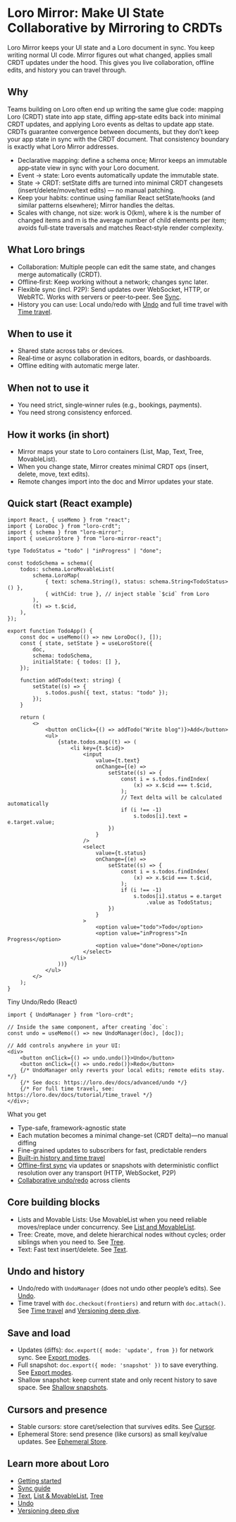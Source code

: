 # Loro Mirror: Make UI State Collaborative by Mirroring to CRDTs

Loro Mirror keeps your UI state and a Loro document in sync. You keep writing normal UI code. Mirror figures out what changed, applies small CRDT updates under the hood. This gives you live collaboration, offline edits, and history you can travel through.

## Why

Teams building on Loro often end up writing the same glue code: mapping Loro (CRDT) state into app state, diffing app‑state edits back into minimal CRDT updates, and applying Loro events as deltas to update app state. CRDTs guarantee convergence between documents, but they don’t keep your app state in sync with the CRDT document. That consistency boundary is exactly what Loro Mirror addresses.

- Declarative mapping: define a schema once; Mirror keeps an immutable app‑state view in sync with your Loro document.
- Event → state: Loro events automatically update the immutable state.
- State → CRDT: setState diffs are turned into minimal CRDT changesets (insert/delete/move/text edits) — no manual patching.
- Keep your habits: continue using familiar React setState/hooks (and similar patterns elsewhere); Mirror handles the deltas.
- Scales with change, not size: work is O(km), where k is the number of changed items and m is the average number of child elements per item; avoids full‑state traversals and matches React‑style render complexity.

## What Loro brings

- Collaboration: Multiple people can edit the same state, and changes merge automatically (CRDT).
- Offline‑first: Keep working without a network; changes sync later.
- Flexible sync (incl. P2P): Send updates over WebSocket, HTTP, or WebRTC. Works with servers or peer‑to‑peer. See [Sync](https://loro.dev/docs/tutorial/sync).
- History you can use: Local undo/redo with [Undo](https://loro.dev/docs/advanced/undo) and full time travel with [Time travel](https://loro.dev/docs/tutorial/time_travel).

## When to use it

- Shared state across tabs or devices.
- Real‑time or async collaboration in editors, boards, or dashboards.
- Offline editing with automatic merge later.

## When not to use it

- You need strict, single‑winner rules (e.g., bookings, payments).
- You need strong consistency enforced.

## How it works (in short)

- Mirror maps your state to Loro containers (List, Map, Text, Tree, MovableList).
- When you change state, Mirror creates minimal CRDT ops (insert, delete, move, text edits).
- Remote changes import into the doc and Mirror updates your state.

## Quick start (React example)

```tsx
import React, { useMemo } from "react";
import { LoroDoc } from "loro-crdt";
import { schema } from "loro-mirror";
import { useLoroStore } from "loro-mirror-react";

type TodoStatus = "todo" | "inProgress" | "done";

const todoSchema = schema({
    todos: schema.LoroMovableList(
        schema.LoroMap(
            { text: schema.String(), status: schema.String<TodoStatus>() },
            { withCid: true }, // inject stable `$cid` from Loro
        ),
        (t) => t.$cid,
    ),
});

export function TodoApp() {
    const doc = useMemo(() => new LoroDoc(), []);
    const { state, setState } = useLoroStore({
        doc,
        schema: todoSchema,
        initialState: { todos: [] },
    });

    function addTodo(text: string) {
        setState((s) => {
            s.todos.push({ text, status: "todo" });
        });
    }

    return (
        <>
            <button onClick={() => addTodo("Write blog")}>Add</button>
            <ul>
                {state.todos.map((t) => (
                    <li key={t.$cid}>
                        <input
                            value={t.text}
                            onChange={(e) =>
                                setState((s) => {
                                    const i = s.todos.findIndex(
                                        (x) => x.$cid === t.$cid,
                                    );
                                    // Text delta will be calculated automatically
                                    if (i !== -1)
                                        s.todos[i].text = e.target.value;
                                })
                            }
                        />
                        <select
                            value={t.status}
                            onChange={(e) =>
                                setState((s) => {
                                    const i = s.todos.findIndex(
                                        (x) => x.$cid === t.$cid,
                                    );
                                    if (i !== -1)
                                        s.todos[i].status = e.target
                                            .value as TodoStatus;
                                })
                            }
                        >
                            <option value="todo">Todo</option>
                            <option value="inProgress">In Progress</option>
                            <option value="done">Done</option>
                        </select>
                    </li>
                ))}
            </ul>
        </>
    );
}
```

Tiny Undo/Redo (React)

```tsx
import { UndoManager } from "loro-crdt";

// Inside the same component, after creating `doc`:
const undo = useMemo(() => new UndoManager(doc), [doc]);

// Add controls anywhere in your UI:
<div>
    <button onClick={() => undo.undo()}>Undo</button>
    <button onClick={() => undo.redo()}>Redo</button>
    {/* UndoManager only reverts your local edits; remote edits stay. */}
    {/* See docs: https://loro.dev/docs/advanced/undo */}
    {/* For full time travel, see: https://loro.dev/docs/tutorial/time_travel */}
</div>;
```

What you get

- Type-safe, framework-agnostic state
- Each mutation becomes a minimal change-set (CRDT delta)—no manual diffing
- Fine-grained updates to subscribers for fast, predictable renders
- [Built-in history and time travel](https://loro.dev/docs/tutorial/time_travel)
- [Offline-first sync](https://loro.dev/docs/tutorial/sync) via updates or snapshots with deterministic conflict resolution over any transport (HTTP, WebSocket, P2P)
- [Collaborative undo/redo](https://loro.dev/docs/advanced/undo) across clients

## Core building blocks

- Lists and Movable Lists: Use MovableList when you need reliable moves/replace under concurrency. See [List and MovableList](https://loro.dev/docs/tutorial/list).
- Tree: Create, move, and delete hierarchical nodes without cycles; order siblings when you need to. See [Tree](https://loro.dev/docs/tutorial/tree).
- Text: Fast text insert/delete. See [Text](https://loro.dev/docs/tutorial/text).

## Undo and history

- Undo/redo with `UndoManager` (does not undo other people’s edits). See [Undo](https://loro.dev/docs/advanced/undo).
- Time travel with `doc.checkout(frontiers)` and return with `doc.attach()`. See [Time travel](https://loro.dev/docs/tutorial/time_travel) and [Versioning deep dive](https://loro.dev/docs/advanced/version_deep_dive).

## Save and load

- Updates (diffs): `doc.export({ mode: 'update', from })` for network sync. See [Export modes](https://loro.dev/docs/tutorial/encoding).
- Full snapshot: `doc.export({ mode: 'snapshot' })` to save everything. See [Export modes](https://loro.dev/docs/tutorial/encoding).
- Shallow snapshot: keep current state and only recent history to save space. See [Shallow snapshots](https://loro.dev/docs/concepts/shallow_snapshots).

## Cursors and presence

- Stable cursors: store caret/selection that survives edits. See [Cursor](https://loro.dev/docs/tutorial/cursor).
- Ephemeral Store: send presence (like cursors) as small key/value updates. See [Ephemeral Store](https://loro.dev/docs/tutorial/ephemeral).

## Learn more about Loro

- [Getting started](https://loro.dev/docs/tutorial/get_started)
- [Sync guide](https://loro.dev/docs/tutorial/sync)
- [Text](https://loro.dev/docs/tutorial/text), [List & MovableList](https://loro.dev/docs/tutorial/list), [Tree](https://loro.dev/docs/tutorial/tree)
- [Undo](https://loro.dev/docs/advanced/undo)
- [Versioning deep dive](https://loro.dev/docs/advanced/version_deep_dive)

